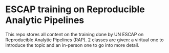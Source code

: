 # ESCAP training on Reproducible Analytic Pipelines

This repo stores all content on the training done by UN ESCAP on Reproducible Analytic Pipelines (RAP). 2 classes are given: a viritual one to introduce the topic and an in-person one to go into more detail.